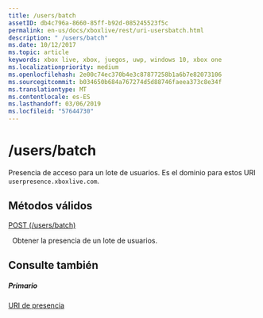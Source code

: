 ```yaml
---
title: /users/batch
assetID: db4c796a-8660-85ff-b92d-085245523f5c
permalink: en-us/docs/xboxlive/rest/uri-usersbatch.html
description: " /users/batch"
ms.date: 10/12/2017
ms.topic: article
keywords: xbox live, xbox, juegos, uwp, windows 10, xbox one
ms.localizationpriority: medium
ms.openlocfilehash: 2e00c74ec370b4e3c87877258b1a6b7e82073106
ms.sourcegitcommit: b034650b684a767274d5d88746faeea373c8e34f
ms.translationtype: MT
ms.contentlocale: es-ES
ms.lasthandoff: 03/06/2019
ms.locfileid: "57644730"
---
```

# <a name="usersbatch"></a>/users/batch
Presencia de acceso para un lote de usuarios. Es el dominio para estos URI `userpresence.xboxlive.com`.
  
<a id="ID4EV"></a>

 
## <a name="valid-methods"></a>Métodos válidos

[POST (/users/batch)](uri-usersbatchpost.md)

&nbsp;&nbsp;Obtener la presencia de un lote de usuarios.
 
<a id="ID4E6"></a>

 
## <a name="see-also"></a>Consulte también
 
<a id="ID4EBB"></a>

 
##### <a name="parent"></a>Primario 

[URI de presencia](atoc-reference-presence.md)

   